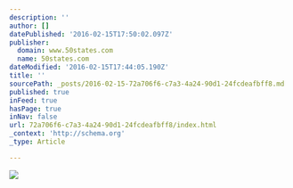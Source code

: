 ```yaml
---
description: ''
author: []
datePublished: '2016-02-15T17:50:02.097Z'
publisher:
  domain: www.50states.com
  name: 50states.com
dateModified: '2016-02-15T17:44:05.190Z'
title: ''
sourcePath: _posts/2016-02-15-72a706f6-c7a3-4a24-90d1-24fcdeafbff8.md
published: true
inFeed: true
hasPage: true
inNav: false
url: 72a706f6-c7a3-4a24-90d1-24fcdeafbff8/index.html
_context: 'http://schema.org'
_type: Article

---
```

![](http://www.50states.com/flag/image/nunst0006.gif)
